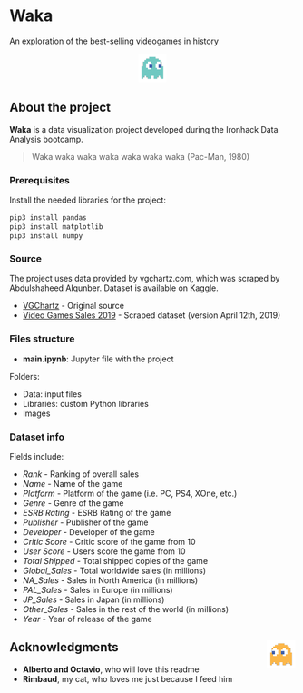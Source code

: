 # Waka
An exploration of the best-selling videogames in history

<p align="center"><img src="images/blue_ghost.png"></p>

## About the project

**Waka** is a data visualization project developed during the Ironhack Data Analysis bootcamp.

> Waka waka waka waka waka waka waka (Pac-Man, 1980)

### Prerequisites

Install the needed libraries for the project:

```
pip3 install pandas
pip3 install matplotlib
pip3 install numpy
```

### Source

The project uses data provided by vgchartz.com, which was scraped by Abdulshaheed Alqunber. Dataset is available on Kaggle.

- [VGChartz](http://www.vgchartz.com/gamedb/) - Original source
- [Video Games Sales 2019](https://www.kaggle.com/ashaheedq/video-games-sales-2019) - Scraped dataset (version April 12th, 2019)

### Files structure

- **main.ipynb**: Jupyter file with the project

Folders:

- Data: input files
- Libraries: custom Python libraries
- Images

### Dataset info

Fields include:

- *Rank* - Ranking of overall sales
- *Name* - Name of the game
- *Platform* - Platform of the game (i.e. PC, PS4, XOne, etc.)
- *Genre* - Genre of the game
- *ESRB Rating* - ESRB Rating of the game
- *Publisher* - Publisher of the game
- *Developer* - Developer of the game
- *Critic Score* - Critic score of the game from 10
- *User Score* - Users score the game from 10
- *Total Shipped* - Total shipped copies of the game
- *Global_Sales* - Total worldwide sales (in millions)
- *NA_Sales* - Sales in North America (in millions)
- *PAL_Sales* - Sales in Europe (in millions)
- *JP_Sales* - Sales in Japan (in millions)
- *Other_Sales* - Sales in the rest of the world (in millions)
- *Year* - Year of release of the game

## Acknowledgments <img align="right" src="images/orange_ghost.png">

- **Alberto and Octavio**, who will love this readme
- **Rimbaud**, my cat, who loves me just because I feed him